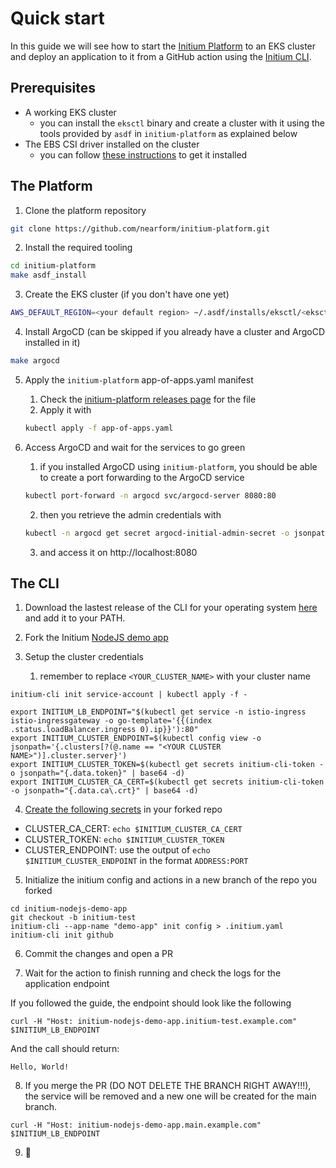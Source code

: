 # Quick start

In this guide we will see how to start the [Initium Platform](https://github.com/nearform/initium-platform) to an EKS cluster and deploy an application to it from a GitHub action using the [Initium CLI](https://github.com/nearform/initium-cli).

## Prerequisites

- A working EKS cluster
  - you can install the `eksctl` binary and create a cluster with it using the tools provided by `asdf` in `initium-platform` as explained below
- The EBS CSI driver installed on the cluster
  - you can follow [these instructions](https://docs.aws.amazon.com/eks/latest/userguide/ebs-csi.html) to get it installed

## The Platform

1. Clone the platform repository

```bash
git clone https://github.com/nearform/initium-platform.git
```

2. Install the required tooling

```bash
cd initium-platform
make asdf_install
```

3. Create the EKS cluster (if you don't have one yet)

```bash
AWS_DEFAULT_REGION=<your default region> ~/.asdf/installs/eksctl/<eksctl version installed>/bin/eksctl create cluster
```

4. Install ArgoCD (can be skipped if you already have a cluster and ArgoCD installed in it)

```bash
make argocd
```

5. Apply the `initium-platform` app-of-apps.yaml manifest
    1. Check the [initium-platform releases page](https://github.com/nearform/initium-platform/releases) for the file
    2. Apply it with
    ```bash
    kubectl apply -f app-of-apps.yaml
    ```

6. Access ArgoCD and wait for the services to go green
    1. if you installed ArgoCD using `initium-platform`, you should be able to create a port forwarding to the ArgoCD service
    ```bash
    kubectl port-forward -n argocd svc/argocd-server 8080:80
    ```
    2. then you retrieve the admin credentials with
    ```bash
    kubectl -n argocd get secret argocd-initial-admin-secret -o jsonpath="{.data.password}" | base64 -d
    ```
    3. and access it on http://localhost:8080

## The CLI

1. Download the lastest release of the CLI for your operating system [here](https://github.com/nearform/initium-cli/releases) and add it to your PATH.

2. Fork the Initium [NodeJS demo app](https://github.com/nearform/initium-nodejs-demo-app)

3. Setup the cluster credentials
    1. remember to replace `<YOUR_CLUSTER_NAME>` with your cluster name

```
initium-cli init service-account | kubectl apply -f -

export INITIUM_LB_ENDPOINT="$(kubectl get service -n istio-ingress istio-ingressgateway -o go-template='{{(index .status.loadBalancer.ingress 0).ip}}'):80"
export INITIUM_CLUSTER_ENDPOINT=$(kubectl config view -o jsonpath='{.clusters[?(@.name == "<YOUR CLUSTER NAME>")].cluster.server}')
export INITIUM_CLUSTER_TOKEN=$(kubectl get secrets initium-cli-token -o jsonpath="{.data.token}" | base64 -d)
export INITIUM_CLUSTER_CA_CERT=$(kubectl get secrets initium-cli-token -o jsonpath="{.data.ca\.crt}" | base64 -d)
```

4. [Create the following secrets](https://docs.github.com/en/actions/security-guides/encrypted-secrets#creating-encrypted-secrets-for-a-repository) in your forked repo

- CLUSTER_CA_CERT: `echo $INITIUM_CLUSTER_CA_CERT`
- CLUSTER_TOKEN: `echo $INITIUM_CLUSTER_TOKEN`
- CLUSTER_ENDPOINT: use the output of `echo $INITIUM_CLUSTER_ENDPOINT` in the format `ADDRESS:PORT`

5. Initialize the initium config and actions in a new branch of the repo you forked

```
cd initium-nodejs-demo-app
git checkout -b initium-test
initium-cli --app-name "demo-app" init config > .initium.yaml
initium-cli init github
```

6. Commit the changes and open a PR

7. Wait for the action to finish running and check the logs for the application endpoint

If you followed the guide, the endpoint should look like the following

```
curl -H "Host: initium-nodejs-demo-app.initium-test.example.com" $INITIUM_LB_ENDPOINT
```

And the call should return:

```
Hello, World!
```

8. If you merge the PR (DO NOT DELETE THE BRANCH RIGHT AWAY!!!), the service will be removed and a new one will be created for the main branch.

```
curl -H "Host: initium-nodejs-demo-app.main.example.com" $INITIUM_LB_ENDPOINT
```

9. 🚀

